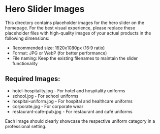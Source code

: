 # Hero Slider Images

This directory contains placeholder images for the hero slider on the homepage. For the best visual experience, please replace these placeholder files with high-quality images of your actual products in the following dimensions:

- Recommended size: 1920x1080px (16:9 ratio)
- Format: JPG or WebP (for better performance)
- File naming: Keep the existing filenames to maintain the slider functionality

## Required Images:
- hotel-hospitality.jpg - For hotel and hospitality uniforms
- school.jpg - For school uniforms
- hospital-uniform.jpg - For hospital and healthcare uniforms
- corporate.jpg - For corporate wear
- restaurant-cafe-pub.jpg - For restaurant and café uniforms

Each image should clearly showcase the respective uniform category in a professional setting.
